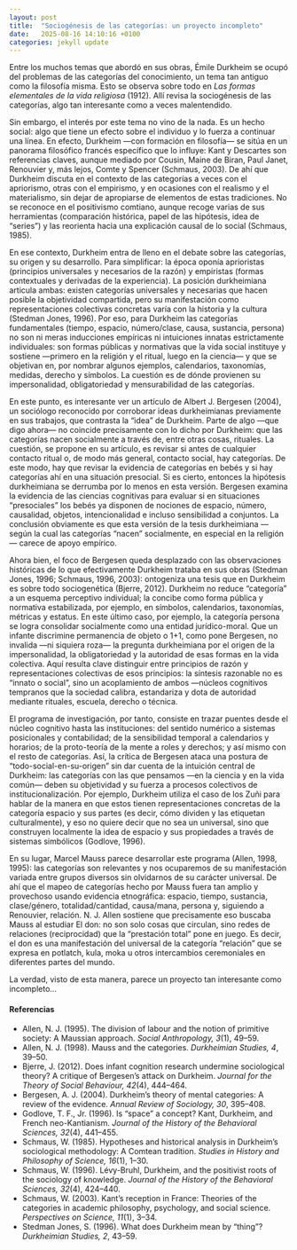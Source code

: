 ```yaml
---
layout: post
title:  "Sociogénesis de las categorías: un proyecto incompleto"
date:   2025-08-16 14:10:16 +0100
categories: jekyll update
---
```



Entre los muchos temas que abordó en sus obras, Émile Durkheim se ocupó del problemas de las categorías del conocimiento, un tema tan antiguo como la filosofía misma. Esto se observa sobre todo en *Las formas elementales de la vida religiosa* (1912). Allí revisa la sociogénesis de las categorías, algo tan interesante como a veces malentendido.

Sin embargo, el interés por este tema no vino de la nada. Es un hecho social: algo que tiene un efecto sobre el individuo y lo fuerza a continuar una línea. En efecto, Durkheim —con formación en filosofía— se sitúa en un panorama filosófico francés específico que lo influye: Kant y Descartes son referencias claves, aunque mediado por Cousin, Maine de Biran, Paul Janet, Renouvier y, más lejos, Comte y Spencer (Schmaus, 2003). De ahí que Durkheim discuta en el contexto de las categorías a veces con el apriorismo, otras con el empirismo, y en ocasiones con el realismo y el materialismo, sin dejar de apropiarse de elementos de estas tradiciones. No se reconoce en el positivismo comtiano, aunque recoge varias de sus herramientas (comparación histórica, papel de las hipótesis, idea de “series”) y las reorienta hacia una explicación causal de lo social (Schmaus, 1985).    

En ese contexto, Durkheim entra de lleno en el debate sobre las categorías, su origen y su desarrollo. Para simplificar: la época oponía aprioristas (principios universales y necesarios de la razón) y empiristas (formas contextuales y derivadas de la experiencia). La posición durkheimiana articula ambas: existen categorías universales y necesarias que hacen posible la objetividad compartida, pero su manifestación como representaciones colectivas concretas varía con la historia y la cultura (Stedman Jones, 1996). Por eso, para Durkheim las categorías fundamentales (tiempo, espacio, número/clase, causa, sustancia, persona) no son ni meras inducciones empíricas ni intuiciones innatas estrictamente individuales: son formas públicas y normativas que la vida social instituye y sostiene —primero en la religión y el ritual, luego en la ciencia— y que se objetivan en, por nombrar algunos ejemplos, calendarios, taxonomías, medidas, derecho y símbolos. La cuestión es de dónde provienen su impersonalidad, obligatoriedad y mensurabilidad de las categorías.  

En este punto, es interesante ver un artículo de Albert J. Bergesen (2004), un sociólogo reconocido por corroborar ideas durkheimianas previamente en sus trabajos, que contrasta la “idea” de Durkheim. Parte de algo —que digo ahora— no coincide precisamente con lo dicho por Durkheim: que las categorías nacen socialmente a través de, entre otras cosas, rituales. La cuestión, se propone en su artículo, es revisar si antes de cualquier contacto ritual o, de modo más general, contacto social, hay categorías. De este modo, hay que revisar la evidencia de categorías en bebés y si hay categorías ahí en una situación presocial. Si es cierto, entonces la hipótesis durkheimiana se derrumba por lo menos en esta versión. Bergesen examina la evidencia de las ciencias cognitivas para evaluar si en situaciones “presociales” los bebés ya disponen de nociones de espacio, número, causalidad, objetos, intencionalidad e incluso sensibilidad a conjuntos. La conclusión obviamente es que esta versión de la tesis durkheimiana —según la cual las categorías “nacen” socialmente, en especial en la religión— carece de apoyo empírico.  

Ahora bien, el foco de Bergesen queda desplazado con las observaciones históricas de lo que efectivamente Durkheim trataba en sus obras (Stedman Jones, 1996; Schmaus, 1996, 2003): ontogeniza una tesis que en Durkheim es sobre todo sociogenética (Bjerre, 2012). Durkheim no reduce “categoría” a un esquema perceptivo individual; la concibe como forma pública y normativa estabilizada, por ejemplo, en símbolos, calendarios, taxonomías, métricas y estatus. En este último caso, por ejemplo, la categoría persona se logra consolidar socialmente como una entidad jurídico-moral. Que un infante discrimine permanencia de objeto o 1+1, como pone Bergesen, no invalida —ni siquiera roza— la pregunta durkheimiana por el origen de la impersonalidad, la obligatoriedad y la autoridad de esas formas en la vida colectiva. Aquí resulta clave distinguir entre principios de razón y representaciones colectivas de esos principios: la síntesis razonable no es “innato o social”, sino un acoplamiento de ambos —núcleos cognitivos tempranos que la sociedad calibra, estandariza y dota de autoridad mediante rituales, escuela, derecho o técnica.

El programa de investigación, por tanto, consiste en trazar puentes desde el núcleo cognitivo hasta las instituciones: del sentido numérico a sistemas posicionales y contabilidad; de la sensibilidad temporal a calendarios y horarios; de la proto-teoría de la mente a roles y derechos; y así mismo con el resto de categorías. Así, la crítica de Bergesen ataca una postura de “todo-social-en-su-origen” sin dar cuenta de la intuición central de Durkheim: las categorías con las que pensamos —en la ciencia y en la vida común— deben su objetividad y su fuerza a procesos colectivos de institucionalización. Por ejemplo, Durkheim utiliza el caso de los Zuñi para hablar de la manera en que estos tienen representaciones concretas de la categoría espacio y sus partes (es decir, cómo dividen y las etiquetan culturalmente), y eso no quiere decir que no sea un universal, sino que construyen localmente la idea de espacio y sus propiedades a través de sistemas simbólicos (Godlove, 1996).

En su lugar, Marcel Mauss parece desarrollar este programa (Allen, 1998, 1995): las categorías son relevantes y nos ocuparemos de su manifestación variada entre grupos diversos sin olvidarnos de su carácter universal. De ahí que el mapeo de categorías hecho por Mauss fuera tan amplio y provechoso usando evidencia etnográfica: espacio, tiempo, sustancia, clase/género, totalidad/cantidad, causa/mana, persona y, siguiendo a Renouvier, relación. N. J. Allen sostiene que precisamente eso buscaba Mauss al estudiar El don: no son solo cosas que circulan, sino redes de relaciones (reciprocidad) que la “prestación total” pone en juego. Es decir, el don es una manifestación del universal de la categoría “relación” que se expresa en potlatch, kula, moka u otros intercambios ceremoniales en diferentes partes del mundo. 

La verdad, visto de esta manera, parece un proyecto tan interesante como incompleto... 


#### Referencias

- Allen, N. J. (1995). The division of labour and the notion of primitive society: A Maussian approach. *Social Anthropology, 3*(1), 49–59.
- Allen, N. J. (1998). Mauss and the categories. *Durkheimian Studies, 4*, 39–50.
- Bjerre, J. (2012). Does infant cognition research undermine sociological theory? A critique of Bergesen’s attack on Durkheim. *Journal for the Theory of Social Behaviour, 42*(4), 444–464.
- Bergesen, A. J. (2004). Durkheim’s theory of mental categories: A review of the evidence. *Annual Review of Sociology, 30*, 395–408.
- Godlove, T. F., Jr. (1996). Is “space” a concept? Kant, Durkheim, and French neo-Kantianism. *Journal of the History of the Behavioral Sciences, 32*(4), 441–455.
- Schmaus, W. (1985). Hypotheses and historical analysis in Durkheim’s sociological methodology: A Comtean tradition. *Studies in History and Philosophy of Science, 16*(1), 1–30.
- Schmaus, W. (1996). Lévy-Bruhl, Durkheim, and the positivist roots of the sociology of knowledge. *Journal of the History of the Behavioral Sciences, 32*(4), 424–440.
- Schmaus, W. (2003). Kant’s reception in France: Theories of the categories in academic philosophy, psychology, and social science. *Perspectives on Science, 11*(1), 3–34.
- Stedman Jones, S. (1996). What does Durkheim mean by “thing”? *Durkheimian Studies, 2*, 43–59.
